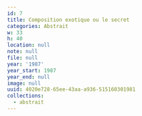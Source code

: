 ```yaml
---
id: 7
title: Composition exotique ou le secret
categories: Abstrait
w: 33
h: 40
location: null
note: null
file: null
year: '1987'
year_start: 1987
year_end: null
image: null
uuid: 4020e728-65ee-43aa-a936-515160301981
collections:
  - abstrait
---
```


